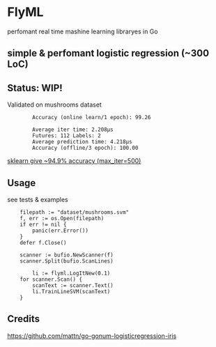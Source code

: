 # FlyML 
perfomant real time mashine learning libraryes in Go

## simple & perfomant logistic regression (~300 LoC)

## Status: WIP!

Validated on mushrooms dataset

```
        Accuracy (online learn/1 epoch): 99.26

        Average iter time: 2.208µs
        Futures: 112 Labels: 2
        Average prediction time: 4.218µs
        Accuracy (offline/3 epoch): 100.00
```

[sklearn give ~94.9% accuracy (max_iter=500)](https://medium.com/analytics-vidhya/mushroom-classification-using-different-classifiers-aa338c1cd0ff)


## Usage

see tests & examples

```
	filepath := "dataset/mushrooms.svm"
	f, err := os.Open(filepath)
	if err != nil {
		panic(err.Error())
	}
	defer f.Close()

	scanner := bufio.NewScanner(f)
	scanner.Split(bufio.ScanLines)
        
        li := flyml.LogItNew(0.1)
	for scanner.Scan() {
		scanText := scanner.Text()
		li.TrainLineSVM(scanText)
	}
```

## Credits

https://github.com/mattn/go-gonum-logisticregression-iris